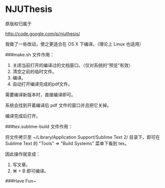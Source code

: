 NJUThesis
=========

原版权归属于

http://code.google.com/p/njuthesis/

我做了一些改动，使之更适合在 OS X 下编译。（理论上 Linux 也适用）

###make.sh 文件作用：

1. 关闭当前打开的编译过的文档窗口。（仅对系统的“预览”有效）
2. 清空之前的临时文件。
3. 编译。
4. 自动打开编译完成的pdf文件。

需要编译新版本时，直接编译即可。

系统会找到开着编译后 pdf 文件的窗口并且把它关掉。

编译完成后打开。

###tex.sublime-build 文件作用：

将文件拷贝至 ~/Library/Application Support/Sublime Text 2/ 目录下，即可在 Sublime Text 的 "Tools" => "Build Systems" 菜单下看到 tex。

因此操作就变成：

1. 写文章。
2. ⌘ + B 即可编译。

###Have Fun~